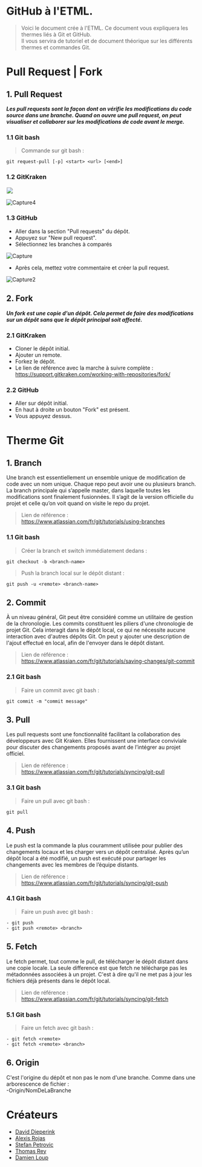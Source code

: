 # GitHub à l'ETML.
>Voici le document crée à l'ETML. Ce document vous expliquera les thermes liés à Git et GitHub.  
Il vous servira de tutoriel et de document théorique sur les différents thermes et commandes Git.

# Pull Request | Fork

## 1. Pull Request
***Les pull requests sont la façon dont on vérifie les modifications du code source dans une branche. Quand on ouvre une pull request, on peut visualiser et collaborer sur les modifications de code avant le merge.***

### 1.1 Git bash
> Commande sur git bash :
```git
git request-pull [-p] <start> <url> [<end>]
```
### 1.2 GitKraken
<img src="https://user-images.githubusercontent.com/74264318/145035421-fa99b2f0-1825-466f-8dd2-52c98cb9aebd.PNG" style="border:1px solid white">

![Capture4](https://user-images.githubusercontent.com/74264318/145035557-dcdcf66a-e61c-4364-9cf3-a56ae9ea006d.PNG)

### 1.3 GitHub
- Aller dans la section "Pull requests" du dépôt.
- Appuyez sur "New pull request".
- Sélectionnez les branches à comparés

![Capture](https://user-images.githubusercontent.com/74264318/145034157-b0448636-7dcf-4445-b855-a5e4137d3545.PNG)

- Après cela, mettez votre commentaire et créer la pull request.

![Capture2](https://user-images.githubusercontent.com/74264318/145034626-e2b34065-0f47-4225-bdcd-0c586898e977.PNG)


## 2. Fork
***Un fork est une copie d'un dépôt. Cela permet de faire des modifications sur un dépôt sans que le dépôt principal soit affecté.***

### 2.1 GitKraken
- Cloner le dépôt initial.
- Ajouter un remote.
- Forkez le dépôt.
- Le lien de référence avec la marche à suivre complète :  
https://support.gitkraken.com/working-with-repositories/fork/

### 2.2 GitHub
- Aller sur dépôt initial.
- En haut à droite un bouton "Fork" est présent.
- Vous appuyez dessus.

# Therme Git

## 1. Branch
Une branch est essentiellement un ensemble unique de modification de code avec un nom unique. Chaque repo peut avoir une ou plusieurs branch. La branch principale qui s’appelle master, dans laquelle toutes les modifications sont finalement fusionnées. Il s’agit de la version officielle du projet et celle qu’on voit quand on visite le repo du projet.
> Lien de référence :  
https://www.atlassian.com/fr/git/tutorials/using-branches

### 1.1 Git bash
> Créer la branch et switch immédiatement dedans :
```git
git checkout -b <branch-name>
```
> Push la branch local sur le dépôt distant :
```git
git push -u <remote> <branch-name>
```

## 2. Commit 
À un niveau général, Git peut être considéré comme un utilitaire de gestion de la chronologie. Les commits constituent les piliers d'une chronologie de projet Git.
Cela interagit dans le dépôt local, ce qui ne nécessite aucune interaction avec d'autres dépôts Git.
On peut y ajouter une description de l'ajout effectué en local, afin de l'envoyer dans le dépôt distant.
> Lien de référence :  
https://www.atlassian.com/fr/git/tutorials/saving-changes/git-commit

### 2.1 Git bash
> Faire un commit avec git bash :
```git
git commit -m "commit message"
```

## 3. Pull
Les pull requests sont une fonctionnalité facilitant la collaboration des développeurs avec Git Kraken. Elles fournissent une interface conviviale pour discuter des changements proposés avant de l’intégrer au projet officiel. 
> Lien de référence :  
https://www.atlassian.com/fr/git/tutorials/syncing/git-pull

### 3.1 Git bash
> Faire un pull avec git bash :
```git
git pull
```

## 4. Push
Le push est la commande la plus couramment utilisée pour publier des changements locaux et les charger vers un dépôt centralisé. Après qu’un dépôt local a été modifié, un push est exécuté pour partager les changements avec les membres de l’équipe distants.
> Lien de référence :  
https://www.atlassian.com/fr/git/tutorials/syncing/git-push

### 4.1 Git bash
> Faire un push avec git bash :
```git
- git push
- git push <remote> <branch>
```

## 5. Fetch
Le fetch permet, tout comme le pull, de télécharger le dépôt distant dans une copie locale. La seule difference est que fetch ne télécharge pas les métadonnées associées à un projet. C'est à dire qu'il ne met pas à jour les fichiers déjà présents dans le dépôt local.
> Lien de référence :  
https://www.atlassian.com/fr/git/tutorials/syncing/git-fetch

### 5.1 Git bash
> Faire un fetch avec git bash :
```git
- git fetch <remote>
- git fetch <remote> <branch>
```

## 6. Origin
C'est l'origine du dépôt et non pas le nom d'une branche. 
Comme dans une arborescence de fichier :  
-Origin/NomDeLaBranche

# Créateurs
- [David Dieperink](https://github.com/dieperid)  
- [Alexis Rojas](https://github.com/Alexis1476)
- [Stefan Petrovic](https://github.com/XiJune)
- [Thomas Rey](https://github.com/ThomasRey1)
- [Damien Loup](https://github.com/dam277)